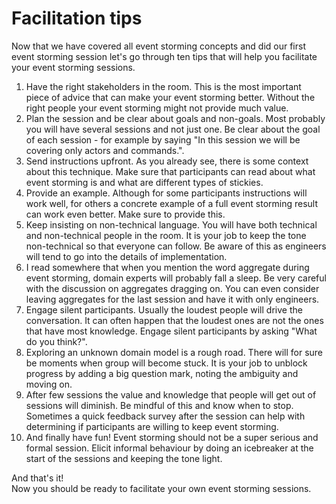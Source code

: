# Facilitation tips

Now that we have covered all event storming concepts and did our first event storming session
let's go through ten tips that will help you facilitate your event storming sessions.

1. Have the right stakeholders in the room. This is the most important piece of advice that can make
your event storming better. Without the right people your event storming might not provide much value.
2. Plan the session and be clear about goals and non-goals. Most probably you will have several sessions
and not just one. Be clear about the goal of each session - for example by saying "In this session we
will be covering only actors and commands.".
3. Send instructions upfront. As you already see, there is some context about this technique. Make sure
that participants can read about what event storming is and what are different types of stickies.
4. Provide an example. Although for some participants instructions will work well, for others a concrete
example of a full event storming result can work even better. Make sure to provide this.
5. Keep insisting on non-technical language. You will have both technical and non-technical people
in the room. It is your job to keep the tone non-technical so that everyone can follow. Be aware of
this as engineers will tend to go into the details of implementation.
6. I read somewhere that when you mention the word aggregate during event storming, domain experts
will probably fall a sleep. Be very careful with the discussion on aggregates dragging on. You can
even consider leaving aggregates for the last session and have it with only engineers.
7. Engage silent participants. Usually the loudest people will drive the conversation. It can often
happen that the loudest ones are not the ones that have most knowledge. Engage silent participants by
asking "What do you think?".
8. Exploring an unknown domain model is a rough road. There will for sure be moments when group will
become stuck. It is your job to unblock progress by adding a big question mark, noting the ambiguity
and moving on.
9. After few sessions the value and knowledge that people will get out of sessions will diminish. Be
mindful of this and know when to stop. Sometimes a quick feedback survey after the session can help
with determining if participants are willing to keep event storming.
10. And finally have fun! Event storming should not be a super serious and formal session. Elicit 
informal behaviour by doing an icebreaker at the start of the sessions and keeping the tone light.

And that's it!  
Now you should be ready to facilitate your own event storming sessions.